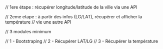 // 1ere étape : récupérer longitude/latitude de la ville via une API

// 2eme etape : à partir des infos (LG/LAT), récupérer et afficher la température
// vie une autre API

// 3 modules minimum

// 1 - Bootstraping
// 2 - Récupérer LAT/LG
// 3 - Récupérer la température